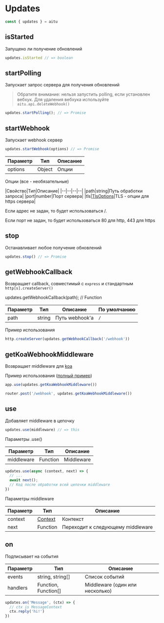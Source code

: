 # Updates

```js
const { updates } = aitu
```

## isStarted

Запущено ли получение обновлений

```js
updates.isStarted // => boolean
```

## startPolling

Запускает запрос сервера для получения обновлений

> Обратите внимание: нельзя запустить polling, если установлен вебхук. Для удаления вебхука используйте `aitu.api.deleteWebhook()`

```js
updates.startPolling(); // => Promise
```

## startWebhook

Запускает webhook сервер

```js
updates.startWebhook(options) // => Promise
```

|Параметр|Тип|Описание|
|--|--|--|
|options|Object|Опции|

Опции (все - необязательные)

|Свойство|Тип|Описание|
|--|--|--|--|
|path|string|Путь обработки запроса|
|port|number|Порт сервера|
|tls|[TlsOptions](https://nodejs.org/docs/latest/api/https.html#https_https_createserver_options_requestlistener)|TLS - опции для https сервера|

Если адрес не задан, то будет использоваться /.

Если порт не задан, то будет использоваться 80 для http, 443 для https

## stop

Останавливает любое получение обновлений

```js
updates.stop() // => Promise
```

## getWebhookCallback

Возвращает callback, совместимый с `express` и стандартным `http[s].createServer()`

updates.getWebhookCallback(path); // Function

|Параметр|Тип|Описание|По умолчанию|
|--|--|--|--|
|path|string|Путь webhook'а|`/`|

Пример использования

```js
http.createServer(updates.getWebhookCallback('/webhook'))
```

## getKoaWebhookMiddleware

Возвращает middleware для [koa](https://github.com/koajs/koa)

Пример использования ([полный пример](../../examples/koa-webhook.ts))

```js
app.use(updates.getKoaWebhookMiddleware())

router.post('/webhook', updates.getKoaWebhookMiddleware())
```

## use

Добавляет middleware в цепочку

```js
updates.use(middleware) // => this
```

Параметры .use()

|Параметр|Тип|Описание|
|--|--|--|
|middleware|Function|Middleware|

```js
updates.use(async (context, next) => {
  // ...
  await next();
  // Код после обработки всей цепочки middleware
})
```

Параметры middleware

|Параметр|Тип|Описание|
|--|--|--|
|context|[Context](./contexts/)|Контекст|
|next|Function|Переходит к следующему middleware|

## on

Подписывает на события

|Параметр|Тип|Описание|
|--|--|--|
|events|string, string[]|Список событий|
|handlers|Function, Function[]|Middleware (один или несколько)|

```js
updates.on('Message', (ctx) => {
  // ctx is MessageContext
  ctx.reply('hi!')
})
```
